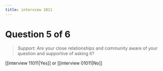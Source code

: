 ```yaml
---
title: interview 1011
---
```

# Question 5 of 6
> *Support:* Are your close relationships and community aware of your question and supportive of asking it?

[[interview 11011|Yes]] or [[interview 01011|No]] 